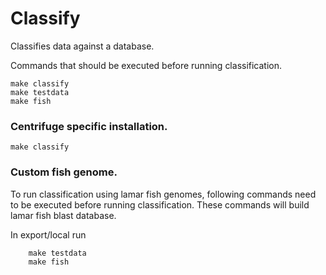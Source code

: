 # Classify

Classifies data against a database.

Commands that should be executed before running classification.

    make classify
    make testdata
    make fish


### Centrifuge specific installation.

    make classify


### Custom fish genome.

To run classification using lamar fish genomes, following commands need to be executed before running classification.
These commands will build lamar fish blast database.

In export/local  run

        make testdata
        make fish



